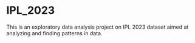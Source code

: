 # IPL_2023
This is an exploratory data analysis project on IPL 2023 dataset aimed at analyzing and finding patterns in data.
